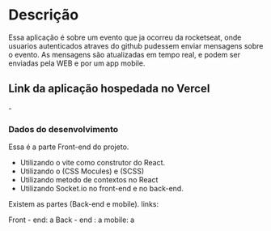 <h1> Descrição </h1>
Essa aplicação é sobre um evento que ja ocorreu da rocketseat, onde usuarios autenticados atraves do
github pudessem enviar mensagens sobre o evento. As mensagens são atualizadas em tempo real, e podem ser enviadas
pela WEB e por um app mobile.

<h2> Link da aplicação hospedada no Vercel </h2>
- 


<h3> Dados do desenvolvimento </h3>
Essa é a parte Front-end do projeto.


- Utilizando o vite como construtor do React.
- Utilizando o (CSS Mocules) e (SCSS)
- Utilizando metodo de contextos no React
- Utilizando Socket.io no front-end e no back-end.

Existem as partes (Back-end e mobile).
links:

Front - end: a
Back - end : a
mobile:      a